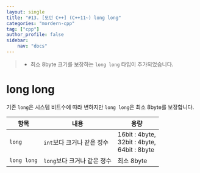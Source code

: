 ```yaml
---
layout: single
title: "#13. [모던 C++] (C++11~) long long"
categories: "mordern-cpp"
tag: ["cpp"]
author_profile: false
sidebar: 
    nav: "docs"
---
```


> * 최소 8byte 크기를 보장하는 `long long` 타입이 추가되었습니다.

# long long

기존 `long`은 시스템 비트수에 따라 변하지만 `long long`은 최소 8byte를 보장합니다.

|항목|내용|용량|
|--|--|--|
|`long`|`int`보다 크거나 같은 정수|16bit : 4byte,<br/>32bit : 4byte,<br/>64bit : 8byte|
|`long long`|`long`보다 크거나 같은 정수|최소 8byte|


